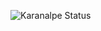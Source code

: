 ![Karanalpe Status](https://github-readme-stats.vercel.app/api?pedroszsantana=karanalpe&show_icons=true)

